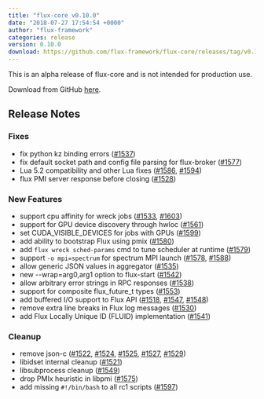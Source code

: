 ```yaml
---
title: "flux-core v0.10.0"
date: "2018-07-27 17:54:54 +0000"
author: "flux-framework"
categories: release
version: 0.10.0
download: https://github.com/flux-framework/flux-core/releases/tag/v0.10.0
---
```


<div class="note warning">
This is an alpha release of flux-core and is not intended for production use.
</div>

Download from GitHub [here](https://github.com/flux-framework/flux-core/releases/tag/v0.10.0).

## Release Notes

### Fixes
 * fix python kz binding errors ([#1537](https://github.com/flux-framework/flux-core/issues/1537))
 * fix default socket path and config file parsing for flux-broker ([#1577](https://github.com/flux-framework/flux-core/issues/1577))
 * Lua 5.2 compatibility and other Lua fixes ([#1586](https://github.com/flux-framework/flux-core/issues/1586), [#1594](https://github.com/flux-framework/flux-core/issues/1594))
 * flux PMI server response before closing ([#1528](https://github.com/flux-framework/flux-core/issues/1528))

### New Features
 * support cpu affinity for wreck jobs ([#1533](https://github.com/flux-framework/flux-core/issues/1533), [#1603](https://github.com/flux-framework/flux-core/issues/1603))
 * support for GPU device discovery through hwloc ([#1561](https://github.com/flux-framework/flux-core/issues/1561))
 * set CUDA_VISIBLE_DEVICES for jobs with GPUs ([#1599](https://github.com/flux-framework/flux-core/issues/1599))
 * add ability to bootstrap Flux using pmix ([#1580](https://github.com/flux-framework/flux-core/issues/1580))
 * add `flux wreck sched-params` cmd to tune scheduler at runtime ([#1579](https://github.com/flux-framework/flux-core/issues/1579))
 * support `-o mpi=spectrum` for spectrum MPI launch ([#1578](https://github.com/flux-framework/flux-core/issues/1578), [#1588](https://github.com/flux-framework/flux-core/issues/1588))
 * allow generic JSON values in aggregator ([#1535](https://github.com/flux-framework/flux-core/issues/1535))
 * new --wrap=arg0,arg1 option to flux-start ([#1542](https://github.com/flux-framework/flux-core/issues/1542))
 * allow arbitrary error strings in RPC responses ([#1538](https://github.com/flux-framework/flux-core/issues/1538))
 * support for composite flux_future_t types ([#1553](https://github.com/flux-framework/flux-core/issues/1553))
 * add buffered I/O support to Flux API ([#1518](https://github.com/flux-framework/flux-core/issues/1518), [#1547](https://github.com/flux-framework/flux-core/issues/1547), [#1548](https://github.com/flux-framework/flux-core/issues/1548))
 * remove extra line breaks in Flux log messages ([#1530](https://github.com/flux-framework/flux-core/issues/1530))
 * add Flux Locally Unique ID (FLUID) implementation ([#1541](https://github.com/flux-framework/flux-core/issues/1541))

### Cleanup
 * remove json-c ([#1522](https://github.com/flux-framework/flux-core/issues/1522), [#1524](https://github.com/flux-framework/flux-core/issues/1524), [#1525](https://github.com/flux-framework/flux-core/issues/1525), [#1527](https://github.com/flux-framework/flux-core/issues/1527), [#1529](https://github.com/flux-framework/flux-core/issues/1529))
 * libidset internal cleanup ([#1521](https://github.com/flux-framework/flux-core/issues/1521))
 * libsubprocess cleanup ([#1549](https://github.com/flux-framework/flux-core/issues/1549))
 * drop PMIx heuristic in libpmi ([#1575](https://github.com/flux-framework/flux-core/issues/1575))
 * add missing `#!/bin/bash` to all rc1 scripts ([#1597](https://github.com/flux-framework/flux-core/issues/1597))

